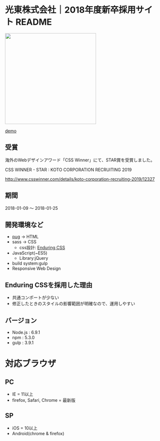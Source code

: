 # 光東株式会社｜2018年度新卒採用サイト README

<img src="http://www.koto-corp.co.jp/recruit/assets/img/ogp.png" height="300">

[demo](http://www.koto-corp.co.jp/recruit/recruit.html)

## 受賞

海外のWebデザインアワード「CSS Winner」にて、STAR賞を受賞しました。

CSS WINNER - STAR : KOTO CORPORATION RECRUITING 2019

http://www.csswinner.com/details/koto-corporation-recruiting-2019/12327

## 期間

2018-01-09 〜 2018-01-25

## 開発環境など

- [pug](https://pugjs.org/api/getting-started.html) -> HTML
- sass -> CSS
    - css設計: [Enduring CSS](http://ecss.io/)
- JavaScript(~ES5)
    - Library:jQuery
- build system:gulp
- Responsive Web Design

## Enduring CSSを採用した理由
- 共通コンポートが少ない
- 修正したときのスタイルの影響範囲が明確なので、運用しやすい

## バージョン
- Node.js : 6.9.1
- npm : 5.3.0
- gulp : 3.9.1

# 対応ブラウザ
## PC
- IE = 11以上
- firefox, Safari, Chrome = 最新版

## SP
- iOS = 10以上
- Android(chrome & firefox)
